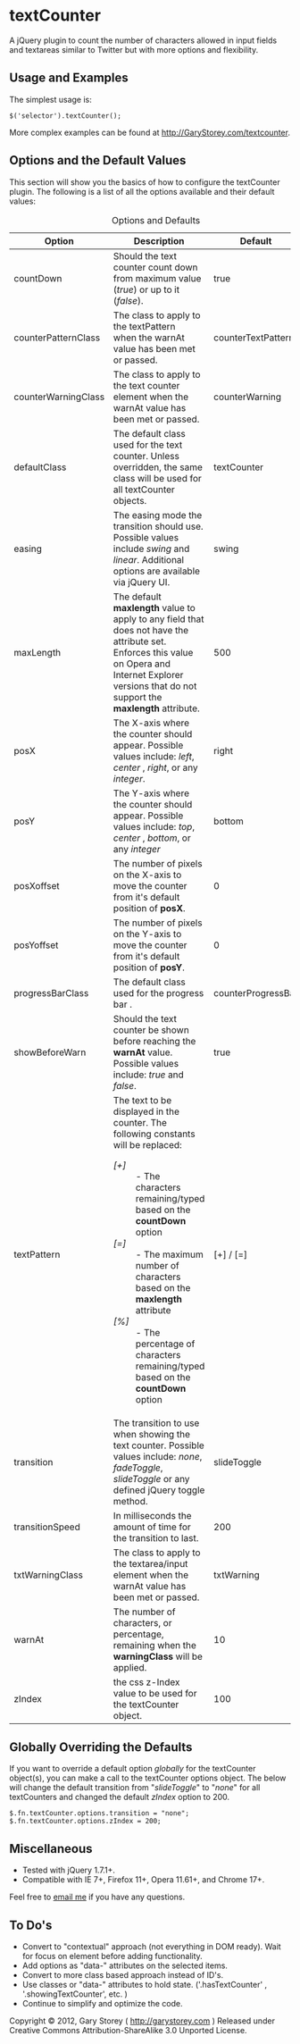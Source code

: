textCounter
===========
A jQuery plugin to count the number of characters allowed in input fields and textareas similar to Twitter but with more options and flexibility.

Usage and Examples
------------------------------
The simplest usage is:

    $('selector').textCounter();

More complex examples can be found at <a href="http://garystorey.com/textcounter/">http://GaryStorey.com/textcounter</a>.


Options and the Default Values
------------------------------
This section will show you the basics of how to configure the textCounter plugin.  The following is a list of all the options available and their default values:

<table cellspacing="0" cellpadding="0"><caption>Options and Defaults</caption>
<thead>
    <tr><th>Option</th><th>Description</th><th>Default</th></tr>
</thead>
<tbody>
	<tr><td>countDown</td><td>Should the text counter count down from maximum value (<em>true</em>) or up to it (<em>false</em>).</td><td>true</td></tr>
	<tr><td>counterPatternClass</td><td>The class to apply to the textPattern <div> when the warnAt value has been met or passed.</td><td>counterTextPattern</td></tr>
	<tr><td>counterWarningClass</td><td>The class to apply to the text counter element when the warnAt value has been met or passed.</td><td>counterWarning</td></tr>
	<tr><td>defaultClass</td><td>The default class used for the text counter. Unless overridden, the same class will be used for all textCounter objects.</td><td>textCounter</td></tr>
	<tr><td>easing</td><td>The easing mode the transition should use.  Possible values include <em>swing</em> and <em>linear</em>.  Additional options are available via jQuery UI.</td><td>swing</td></tr>
	<tr><td>maxLength</td><td>The default <strong>maxlength</strong> value to apply to any field that does not have the attribute set.  Enforces this value on Opera and Internet Explorer versions that do not support the <strong>maxlength</strong> attribute.</td><td>500</td></tr>
	<tr><td>posX</td><td>The X-axis where the counter should appear.  Possible values include: <em>left</em>, <em>center</em> , <em>right</em>, or any <em>integer</em>.</td><td>right</td></tr>
	<tr><td>posY</td><td>The Y-axis where the counter should appear. Possible values include: <em>top</em>, <em>center</em> , <em>bottom</em>, or any <em>integer</em></td><td>bottom</td></tr>
	<tr><td>posXoffset</td><td>The number of pixels on the X-axis to move the counter from it's default position of <strong>posX</strong>.</td><td>0</td></tr>
	<tr><td>posYoffset</td><td>The number of pixels on the Y-axis to move the counter from it's default position of <strong>posY</strong>.</td><td>0</td></tr>
	<tr><td>progressBarClass</td><td>The default class used for the progress bar <span>. </td><td>counterProgressBar</td></tr>
	<tr><td>showBeforeWarn</td><td>Should the text counter be shown before reaching the <strong>warnAt</strong> value. Possible values include: <em>true</em> and <em>false</em>.</td><td>true</td></tr>
	<tr><td>textPattern</td><td>The text to be displayed in the counter.  The following constants will be replaced:  <dl><dt><em>[+]</em></dt> <dd>- The characters remaining/typed based on the <strong>countDown</strong> option</dd><dt><em>[=]</em></dt><dd>- The maximum number of characters based on the <strong>maxlength</strong> attribute</dd><dt><em>[%]</em></dt><dd>- The percentage of characters remaining/typed based on the <strong>countDown</strong> option</dd></dl></td><td>[+] / [=]</td></tr>
	<tr><td>transition</td><td>The transition to use when showing the text counter. Possible values include:  <em>none</em>, <em>fadeToggle</em>, <em>slideToggle</em> or any defined jQuery toggle method.</td><td>slideToggle</td></tr>
	<tr><td>transitionSpeed</td><td>In milliseconds the amount of time for the transition to last.</td><td>200</td></tr>
	<tr><td>txtWarningClass</td><td>The class to apply to the textarea/input element when the warnAt value has been met or passed.</td><td>txtWarning</td></tr>
	<tr><td>warnAt</td><td>The number of characters, or percentage, remaining when the <strong>warningClass</strong> will be applied.</td><td>10</td></tr>
	<tr><td>zIndex</td><td>the css z-Index value to be used for the textCounter object.</td><td>100</td></tr>
</tbody>
</table>

Globally Overriding the Defaults
--------------------------------
If you want to override a default option *globally* for the textCounter object(s), you can make a call to the textCounter options object.  The below will change the default transition
from "_slideToggle_" to "_none_" for all textCounters and changed the default *zIndex* option to 200.  

    $.fn.textCounter.options.transition = "none";
    $.fn.textCounter.options.zIndex = 200;


Miscellaneous
--------------------------------
-	Tested with jQuery 1.7.1+.
-	Compatible with IE 7+, Firefox 11+, Opera 11.61+, and Chrome 17+.

Feel free to <a href="mailto:gary@garystorey.com">email me</a> if you have any questions.

To Do's
--------------------------------
-	Convert to "contextual" approach (not everything in DOM ready).  Wait for focus on element before adding functionality.
-	Add options as "data-" attributes on the selected items.
-	Convert to more class based approach instead of ID's.
-	Use classes or "data-" attributes to hold state. ('.hasTextCounter' , '.showingTextCounter', etc. )
-	Continue to simplify and optimize the code.

Copyright &copy; 2012, Gary Storey ( http://garystorey.com )
Released under Creative Commons Attribution-ShareAlike 3.0 Unported License.

